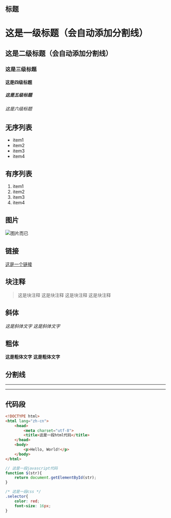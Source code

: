 ## 标题

# 这是一级标题（会自动添加分割线）
## 这是二级标题（会自动添加分割线）
### 这是三级标题
#### 这是四级标题
##### 这是五级标题
###### 这是六级标题


## 无序列表
* item1
* item2
* item3
* item4

## 有序列表
1. item1
2. item2
3. item3
4. item4

## 图片
![图片而已](../resources/img/md.png)

## 链接
[这是一个链接](http://toutiao.eastday.com)

## 块注释
> 这是块注释
> 这是块注释
> 这是块注释
> 这是块注释

## 斜体
*这是斜体文字*
_这是斜体文字_

## 粗体
**这是粗体文字**
__这是粗体文字__

## 分割线
---
***

## 代码段

``` html
<!DOCTYPE html>
<html lang="zh-cn">
    <head>
        <meta charset="utf-8">
        <title>这是一段html代码</title>
    </head>
    <body>
        <p>Hello, World!</p>
    </body>
</html>
```

```javascript
// 这是一段javascript代码
function $(str){
    return document.getElementById(str);
}
```

```css
/* 这是一段css */
.selector{
    color: red;
    font-size: 16px;
}
```
